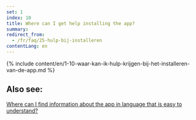 ```yaml
---
set: 1
index: 10
title: Where can I get help installing the app?
summary: 
redirect_from: 
  - /fr/faq/25-hulp-bij-installeren
contentLang: en
---
```

{% include content/en/1-10-waar-kan-ik-hulp-krijgen-bij-het-installeren-van-de-app.md %}

## Also see:

[Where can I find information about the app in language that is easy to understand?](/{{page.lang}}/faq/1-11-coronamelder-in-makkelijke-taal)

